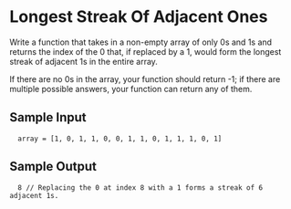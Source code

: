 # Longest Streak Of Adjacent Ones

Write a function that takes in a non-empty array of only 0s and 1s and returns the index of the 0 that, if replaced by a 1, would form the longest streak of adjacent 1s in the entire array.

If there are no 0s in the array, your function should return -1; if there are multiple possible answers, your function can return any of them.

## Sample Input
```
  array = [1, 0, 1, 1, 0, 0, 1, 1, 0, 1, 1, 1, 0, 1]
```

## Sample Output
``` 
  8 // Replacing the 0 at index 8 with a 1 forms a streak of 6 adjacent 1s.
```